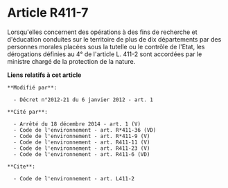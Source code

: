 # Article R411-7

Lorsqu'elles concernent des opérations à des fins de recherche et d'éducation conduites sur le territoire de plus de dix
départements par des personnes morales placées sous la tutelle ou le contrôle de l'Etat, les dérogations définies au 4° de
l'article L. 411-2 sont accordées par le ministre chargé de la protection de la nature.

**Liens relatifs à cet article**

	**Modifié par**:

	  - Décret n°2012-21 du 6 janvier 2012 - art. 1

	**Cité par**:

	  - Arrêté du 18 décembre 2014 - art. 1 (V)
	  - Code de l'environnement - art. R*411-36 (VD)
	  - Code de l'environnement - art. R*411-9 (V)
	  - Code de l'environnement - art. R411-11 (V)
	  - Code de l'environnement - art. R411-23 (V)
	  - Code de l'environnement - art. R411-6 (VD)

	**Cite**:

	  - Code de l'environnement - art. L411-2
